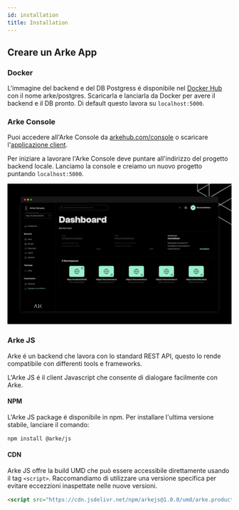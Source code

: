 ```yaml
---
id: installation
title: Installation
---
```


## Creare un Arke App

### Docker
L'immagine del backend e del DB Postgress é disponibile nel [Docker Hub](https://hub.docker.com/r/arke/postgres) 
con il nome arke/postgres. Scaricarla e lanciarla da Docker per avere il backend e il DB pronto.
Di default questo lavora su `localhost:5000`.

### Arke Console
Puoi accedere all'Arke Console da [arkehub.com/console](https://arkehub.com/console) o scaricare 
l'[applicazione client](https://arkehub.com/download/client).

Per iniziare a lavorare l'Arke Console deve puntare all'indirizzo del progetto backend locale. Lanciamo la console e
creiamo un nuovo progetto puntando `localhost:5000`.

![Arke Console](./assets/console.png)


### Arke JS
Arke é un backend che lavora con lo standard REST API, questo lo rende compatibile con differenti tools e frameworks.

L'Arke JS é il client Javascript che consente di dialogare facilmente con Arke.

#### NPM

L'Arke JS package é disponibile in npm. Per installare l'ultima versione stabile, lanciare il comando:

```bash
npm install @arke/js
```

#### CDN

Arke JS offre la build UMD che può essere accessibile direttamente usando il tag `<script>`. Raccomandiamo di utilizzare 
una versione specifica per evitare eccezzioni inaspettate nelle nuove versioni.

```html
<script src="https://cdn.jsdelivr.net/npm/arkejs@1.0.0/umd/arke.production.js"/>
```